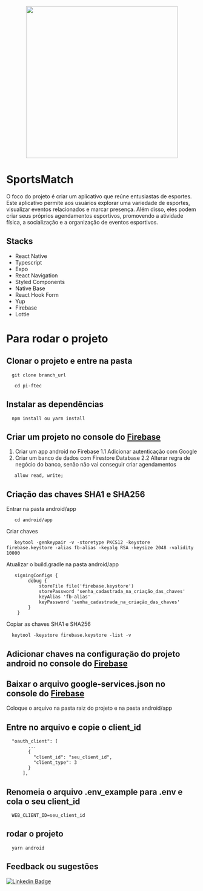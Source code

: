 <p align="center">
<img src=".github/piGif.gif" height="400">
</p>

# SportsMatch

O foco do projeto é criar um aplicativo que reúne entusiastas de esportes. Este aplicativo permite aos usuários explorar uma variedade de esportes, visualizar eventos relacionados e marcar presença. Além disso, eles podem criar seus próprios agendamentos esportivos, promovendo a atividade física, a socialização e a organização de eventos esportivos.

## Stacks

- React Native
- Typescript
- Expo
- React Navigation
- Styled Components
- Native Base
- React Hook Form
- Yup
- Firebase
- Lottie

# Para rodar o projeto

## Clonar o projeto e entre na pasta

```
  git clone branch_url
```

```
   cd pi-ftec
```

## Instalar as dependências

```
  npm install ou yarn install
```

## **Criar um projeto no console do [Firebase](https://console.firebase.google.com/)**
1. Criar um app android no Firebase
  1.1 Adicionar autenticação com Google
2. Criar um banco de dados com Firestore Database
  2.2 Alterar regra de negócio do banco, senão não vai conseguir criar agendamentos
```
   allow read, write;
```

## Criação das chaves SHA1 e SHA256

Entrar na pasta android/app
```
   cd android/app
```

Criar chaves
```
   keytool -genkeypair -v -storetype PKCS12 -keystore firebase.keystore -alias fb-alias -keyalg RSA -keysize 2048 -validity 10000
```

Atualizar o build.gradle na pasta android/app
```
   signingConfigs {
        debug {
            storeFile file('firebase.keystore')
            storePassword 'senha_cadastrada_na_criação_das_chaves'
            keyAlias 'fb-alias'
            keyPassword 'senha_cadastrada_na_criação_das_chaves'
        }
    }
```

Copiar as chaves SHA1 e SHA256
```
  keytool -keystore firebase.keystore -list -v
```

## **Adicionar chaves na configuração do projeto android no console do [Firebase](https://console.firebase.google.com/)**

## Baixar o arquivo google-services.json no console do [Firebase](https://console.firebase.google.com/)

Coloque o arquivo na pasta raiz do projeto e na pasta android/app

## Entre no arquivo e copie o client_id
```
  "oauth_client": [
        ...
        {
          "client_id": "seu_client_id",
          "client_type": 3
        }
      ],
```

## Renomeia o arquivo .env_example para .env e cola o seu client_id
```
  WEB_CLIENT_ID=seu_client_id
```

## rodar o projeto
```
  yarn android
```

## Feedback ou sugestões

[![Linkedin Badge](https://img.shields.io/badge/-Adalberto%20Lauchzer%20Junior-6633cc?style=flat-square&logo=Linkedin&logoColor=white&link=https://www.linkedin.com/in/lauchzerjr%C3%A7/)](https://www.linkedin.com/in/lauchzerjr/)
